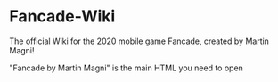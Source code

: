 # Fancade-Wiki
The official Wiki for the 2020 mobile game Fancade, created by Martin Magni!

"Fancade by Martin Magni" is the main HTML you need to open
